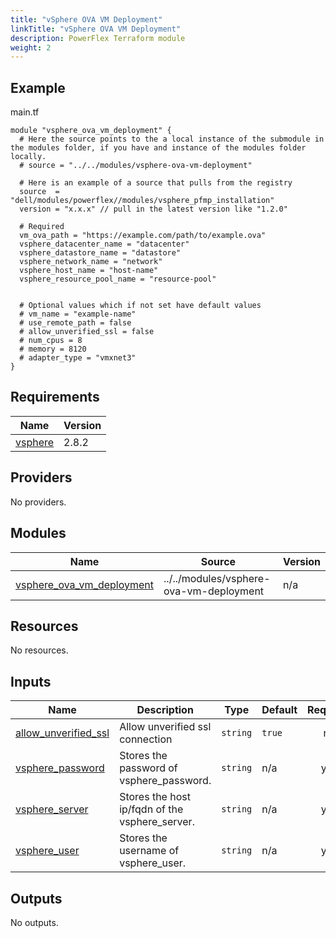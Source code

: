 ```yaml
---
title: "vSphere OVA VM Deployment"
linkTitle: "vSphere OVA VM Deployment"
description: PowerFlex Terraform module
weight: 2
---
```

<!--
Copyright (c) 2024 Dell Inc., or its subsidiaries. All Rights Reserved.

Licensed under the Mozilla Public License Version 2.0 (the "License");
you may not use this file except in compliance with the License.
You may obtain a copy of the License at

    http://mozilla.org/MPL/2.0/


Unless required by applicable law or agreed to in writing, software
distributed under the License is distributed on an "AS IS" BASIS,
WITHOUT WARRANTIES OR CONDITIONS OF ANY KIND, either express or implied.
See the License for the specific language governing permissions and
limitations under the License.
-->

## Example

main.tf
```hcl
module "vsphere_ova_vm_deployment" {
  # Here the source points to the a local instance of the submodule in the modules folder, if you have and instance of the modules folder locally.
  # source = "../../modules/vsphere-ova-vm-deployment"

  # Here is an example of a source that pulls from the registry
  source  = "dell/modules/powerflex//modules/vsphere_pfmp_installation"
  version = "x.x.x" // pull in the latest version like "1.2.0"

  # Required
  vm_ova_path = "https://example.com/path/to/example.ova"
  vsphere_datacenter_name = "datacenter"
  vsphere_datastore_name = "datastore"
  vsphere_network_name = "network"
  vsphere_host_name = "host-name"
  vsphere_resource_pool_name = "resource-pool"


  # Optional values which if not set have default values
  # vm_name = "example-name"
  # use_remote_path = false
  # allow_unverified_ssl = false
  # num_cpus = 8
  # memory = 8120
  # adapter_type = "vmxnet3"
}
```

<!-- BEGIN_TF_DOCS -->
## Requirements

| Name | Version |
|------|---------|
| <a name="requirement_vsphere"></a> [vsphere](#requirement\_vsphere) | 2.8.2 |

## Providers

No providers.

## Modules

| Name | Source | Version |
|------|--------|---------|
| <a name="module_vsphere_ova_vm_deployment"></a> [vsphere\_ova\_vm\_deployment](#module\_vsphere\_ova\_vm\_deployment) | ../../modules/vsphere-ova-vm-deployment | n/a |

## Resources

No resources.

## Inputs

| Name | Description | Type | Default | Required |
|------|-------------|------|---------|:--------:|
| <a name="input_allow_unverified_ssl"></a> [allow\_unverified\_ssl](#input\_allow\_unverified\_ssl) | Allow unverified ssl connection | `string` | `true` | no |
| <a name="input_vsphere_password"></a> [vsphere\_password](#input\_vsphere\_password) | Stores the password of vsphere\_password. | `string` | n/a | yes |
| <a name="input_vsphere_server"></a> [vsphere\_server](#input\_vsphere\_server) | Stores the host ip/fqdn of the vsphere\_server. | `string` | n/a | yes |
| <a name="input_vsphere_user"></a> [vsphere\_user](#input\_vsphere\_user) | Stores the username of vsphere\_user. | `string` | n/a | yes |

## Outputs

No outputs.
<!-- END_TF_DOCS -->